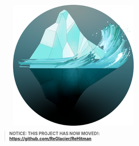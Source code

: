 <p align="center">
	<img width="400" height="400" src="GitHub/logo.png">
</p>

> **NOTICE: THIS PROJECT HAS NOW MOVED!: https://github.com/ReGlacier/ReHitman**
